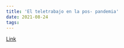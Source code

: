 ```yaml
---
title: 'El teletrabajo en la pos- pandemia'
date: 2021-08-24
tags:
---
```


[Link](https://www.clarin.com/opinion/teletrabajo-pos-pandemia_0_Ni__31o6z.html)
